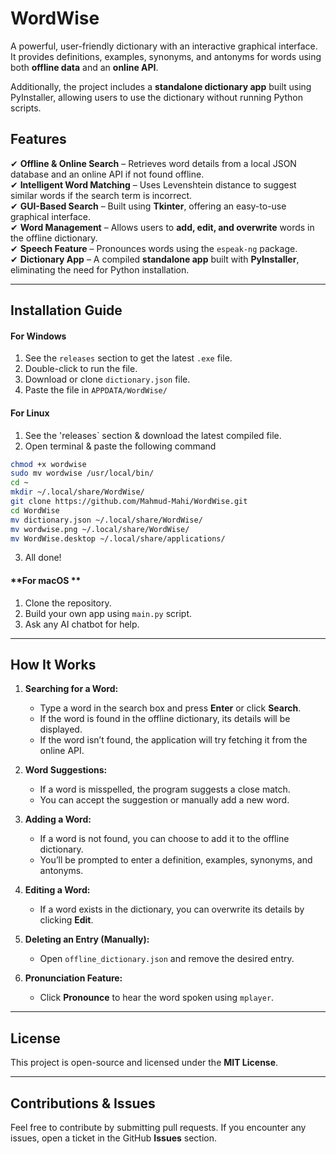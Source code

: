 # WordWise
A powerful, user-friendly dictionary with an interactive graphical interface. It provides definitions, examples, synonyms, and antonyms for words using both **offline data** and an **online API**.

Additionally, the project includes a **standalone dictionary app** built using PyInstaller, allowing users to use the dictionary without running Python scripts.

## **Features**  

✔ **Offline & Online Search** – Retrieves word details from a local JSON database and an online API if not found offline.  
✔ **Intelligent Word Matching** – Uses Levenshtein distance to suggest similar words if the search term is incorrect.  
✔ **GUI-Based Search** – Built using **Tkinter**, offering an easy-to-use graphical interface.  
✔ **Word Management** – Allows users to **add, edit, and overwrite** words in the offline dictionary.  
✔ **Speech Feature** – Pronounces words using the `espeak-ng` package.  
✔ **Dictionary App** – A compiled **standalone app** built with **PyInstaller**, eliminating the need for Python installation.

---

## **Installation Guide**  
#### **For Windows**
1. See the `releases` section to get the latest `.exe` file.
2. Double-click to run the file.
3. Download or clone `dictionary.json` file.
4. Paste the file in `APPDATA/WordWise/`

#### **For Linux**
1. See the 'releases` section & download the latest compiled file.
2. Open terminal & paste the following command
```sh
chmod +x wordwise
sudo mv wordwise /usr/local/bin/
cd ~
mkdir ~/.local/share/WordWise/
git clone https://github.com/Mahmud-Mahi/WordWise.git
cd WordWise
mv dictionary.json ~/.local/share/WordWise/
mv wordwise.png ~/.local/share/WordWise/
mv WordWise.desktop ~/.local/share/applications/
```
3. All done!

#### **For macOS **
1. Clone the repository.
2. Build your own app using `main.py` script.
3. Ask any AI chatbot for help.

---

## **How It Works**  

1. **Searching for a Word:**  
   - Type a word in the search box and press **Enter** or click **Search**.  
   - If the word is found in the offline dictionary, its details will be displayed.  
   - If the word isn’t found, the application will try fetching it from the online API.  

2. **Word Suggestions:**  
   - If a word is misspelled, the program suggests a close match.  
   - You can accept the suggestion or manually add a new word.  

3. **Adding a Word:**  
   - If a word is not found, you can choose to add it to the offline dictionary.  
   - You’ll be prompted to enter a definition, examples, synonyms, and antonyms.  

4. **Editing a Word:**  
   - If a word exists in the dictionary, you can overwrite its details by clicking **Edit**.  

5. **Deleting an Entry (Manually):**  
   - Open `offline_dictionary.json` and remove the desired entry.  

6. **Pronunciation Feature:**  
   - Click **Pronounce** to hear the word spoken using `mplayer`.  

---

## **License**  
This project is open-source and licensed under the **MIT License**.  

---

## **Contributions & Issues**  
Feel free to contribute by submitting pull requests. If you encounter any issues, open a ticket in the GitHub **Issues** section.
